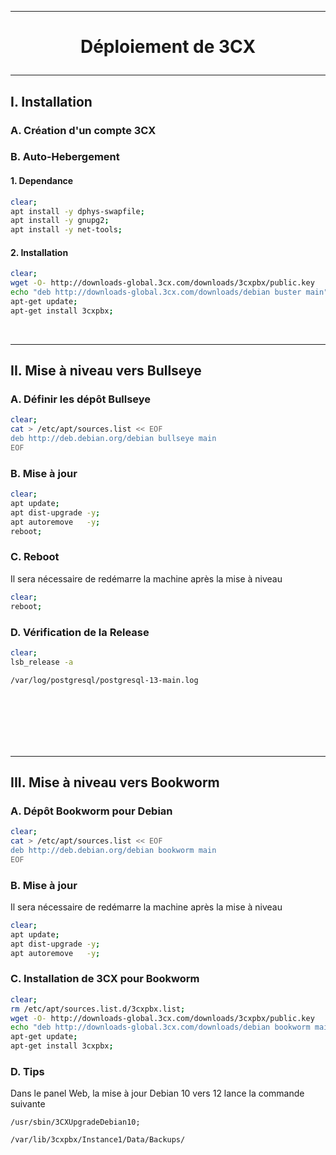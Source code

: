 ---------------------------------------------------------------------------------------------------------------------------------------------------------
# <p align='center'> Déploiement de 3CX </p>

---------------------------------------------------------------------------------------------------------------------------------------------------------
## I. Installation
### A. Création d'un compte 3CX
### B. Auto-Hebergement
#### 1. Dependance
```bash
clear;
apt install -y dphys-swapfile;
apt install -y gnupg2;
apt install -y net-tools;
```
#### 2. Installation
```bash
clear;
wget -O- http://downloads-global.3cx.com/downloads/3cxpbx/public.key    | apt-key add -
echo "deb http://downloads-global.3cx.com/downloads/debian buster main" | tee /etc/apt/sources.list.d/3cxpbx.list;
apt-get update;
apt-get install 3cxpbx;
```

<br />

---------------------------------------------------------------------------------------------------------------------------------------------------------
## II. Mise à niveau vers Bullseye
### A. Définir les dépôt Bullseye 
```bash
clear;
cat > /etc/apt/sources.list << EOF
deb http://deb.debian.org/debian bullseye main
EOF
```

### B. Mise à jour
```bash
clear;
apt update;
apt dist-upgrade -y;
apt autoremove   -y;
reboot;
```

### C. Reboot
Il sera nécessaire de redémarre la machine après la mise à niveau
```bash
clear;
reboot;
```

### D. Vérification de la Release
```bash
clear;
lsb_release -a
```

```bash
/var/log/postgresql/postgresql-13-main.log
```


<br />
<br />
<br />
<br />
<br />

---------------------------------------------------------------------------------------------------------------------------------------------------------
## III. Mise à niveau vers Bookworm
### A. Dépôt Bookworm pour Debian
```bash
clear;
cat > /etc/apt/sources.list << EOF
deb http://deb.debian.org/debian bookworm main
EOF
```

### B. Mise à jour
Il sera nécessaire de redémarre la machine après la mise à niveau
```bash
clear;
apt update;
apt dist-upgrade -y;
apt autoremove   -y;
```

### C. Installation de 3CX pour Bookworm
```bash
clear;
rm /etc/apt/sources.list.d/3cxpbx.list;
wget -O- http://downloads-global.3cx.com/downloads/3cxpbx/public.key      | apt-key add -
echo "deb http://downloads-global.3cx.com/downloads/debian bookworm main" | tee /etc/apt/sources.list.d/3cxpbx.list;
apt-get update;
apt-get install 3cxpbx;
```

### D. Tips
Dans le panel Web, la mise à jour Debian 10 vers 12 lance la commande suivante
```
/usr/sbin/3CXUpgradeDebian10;
```
```
/var/lib/3cxpbx/Instance1/Data/Backups/
```
